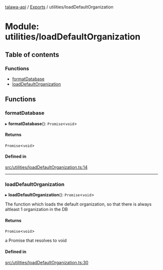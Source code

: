 [talawa-api](../README.md) / [Exports](../modules.md) / utilities/loadDefaultOrganization

# Module: utilities/loadDefaultOrganization

## Table of contents

### Functions

- [formatDatabase](utilities_loadDefaultOrganization.md#formatdatabase)
- [loadDefaultOrganization](utilities_loadDefaultOrganization.md#loaddefaultorganization)

## Functions

### formatDatabase

▸ **formatDatabase**(): `Promise`\<`void`\>

#### Returns

`Promise`\<`void`\>

#### Defined in

[src/utilities/loadDefaultOrganization.ts:14](https://github.com/PalisadoesFoundation/talawa-api/blob/0763f35/src/utilities/loadDefaultOrganization.ts#L14)

___

### loadDefaultOrganization

▸ **loadDefaultOrganization**(): `Promise`\<`void`\>

The function which loads the default organization, so that there is always altleast 1 organization in the DB

#### Returns

`Promise`\<`void`\>

a Promise that resolves to void

#### Defined in

[src/utilities/loadDefaultOrganization.ts:30](https://github.com/PalisadoesFoundation/talawa-api/blob/0763f35/src/utilities/loadDefaultOrganization.ts#L30)
